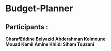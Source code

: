 # Budget-Planner
## Participants :
**CharafEddine Belyazid**
**Abderahman Kelmoune**  
**Mouad Kamil** 
**Amine Khlidi** 
**Siham Touzani**
